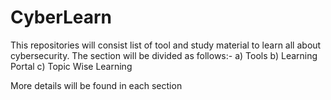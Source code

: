 # CyberLearn
This repositories will consist list of tool and study material to learn all about cybersecurity.
The section will be divided as follows:-
   a) Tools
   b) Learning Portal
   c) Topic Wise Learning
   
   More details will be found in each section
